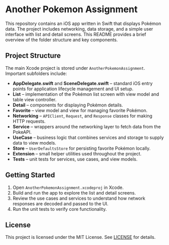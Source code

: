 # Another Pokemon Assignment

This repository contains an iOS app written in Swift that displays Pokémon data. The project includes networking, data storage, and a simple user interface with list and detail screens. This README provides a brief overview of the folder structure and key components.

## Project Structure

The main Xcode project is stored under `AnotherPokemonAssignment`.
Important subfolders include:

- **AppDelegate.swift** and **SceneDelegate.swift** – standard iOS entry points for application lifecycle management and UI setup.
- **List** – implementation of the Pokémon list screen with view model and table view controller.
- **Detail** – components for displaying Pokémon details.
- **Favorite** – view model and view for managing favorite Pokémon.
- **Networking** – `APIClient`, `Request`, and `Response` classes for making HTTP requests.
- **Service** – wrappers around the networking layer to fetch data from the PokeAPI.
- **UseCase** – business logic that combines services and storage to supply data to view models.
- **Store** – `UserDefaultsStore` for persisting favorite Pokémon locally.
- **Extension** – small helper utilities used throughout the project.
- **Tests** – unit tests for services, use cases, and view models.

## Getting Started

1. Open `AnotherPokemonAssignment.xcodeproj` in Xcode.
2. Build and run the app to explore the list and detail screens.
3. Review the use cases and services to understand how network responses are decoded and passed to the UI.
4. Run the unit tests to verify core functionality.

## License

This project is licensed under the MIT License. See [LICENSE](LICENSE) for details.

